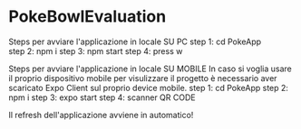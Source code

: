 # PokeBowlEvaluation
Steps per avviare l'applicazione in locale SU PC
step 1: cd PokeApp</br>
step 2: npm i
step 3: npm start
step 4: press w

Steps per avviare l'applicazione in locale SU MOBILE
In caso si voglia usare il proprio dispositivo mobile per visulizzare il progetto è necessario aver scaricato Expo Client sul proprio device mobile.
step 1: cd PokeApp
step 2: npm i
step 3: expo start
step 4: scanner QR CODE

Il refresh dell'applicazione avviene in automatico!

